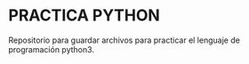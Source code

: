 # PRACTICA PYTHON

Repositorio para guardar archivos para practicar el lenguaje de programación
python3.
